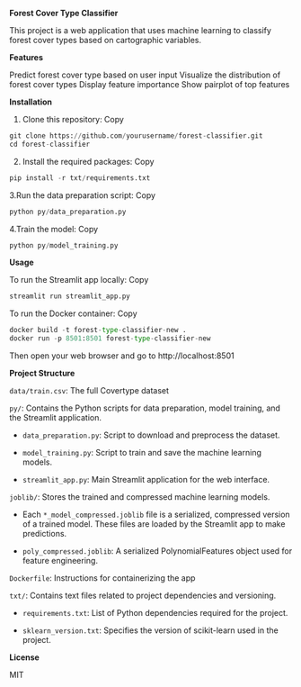 **Forest Cover Type Classifier**

This project is a web application that uses machine learning to classify forest cover types based on cartographic variables.

**Features**

Predict forest cover type based on user input
Visualize the distribution of forest cover types
Display feature importance
Show pairplot of top features

**Installation**

1. Clone this repository:
Copy
```python
git clone https://github.com/yourusername/forest-classifier.git
cd forest-classifier
```
2. Install the required packages:
Copy
```python
pip install -r txt/requirements.txt
```
3.Run the data preparation script:
Copy
```python
python py/data_preparation.py
```
4.Train the model:
Copy
```python
python py/model_training.py
```

**Usage**

To run the Streamlit app locally:
Copy
```python
streamlit run streamlit_app.py
```
To run the Docker container:
Copy
```python
docker build -t forest-type-classifier-new .
docker run -p 8501:8501 forest-type-classifier-new

```
Then open your web browser and go to http://localhost:8501

**Project Structure**

`data/train.csv`: The full Covertype dataset

`py/`: Contains the Python scripts for data preparation, model training, and the Streamlit application.

- `data_preparation.py`: Script to download and preprocess the dataset.

- `model_training.py`: Script to train and save the machine learning models.

- `streamlit_app.py`: Main Streamlit application for the web interface.

`joblib/`: Stores the trained and compressed machine learning models.

- Each `*_model_compressed.joblib` file is a serialized, compressed version of a trained model.
    These files are loaded by the Streamlit app to make predictions.

- `poly_compressed.joblib`: A serialized PolynomialFeatures object used for feature engineering.

`Dockerfile`: Instructions for containerizing the app

`txt/`: Contains text files related to project dependencies and versioning.

- `requirements.txt`: List of Python dependencies required for the project.

- `sklearn_version.txt`: Specifies the version of scikit-learn used in the project.

**License**

MIT